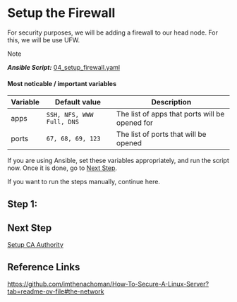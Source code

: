 # Setup the Firewall

For security purposes, we will be adding a firewall to our head node. For
this, we will be use UFW.

> [!NOTE]  
> **_Ansible Script:_** [04_setup_firewall.yaml](../04_setup_firewall.yaml)

#### Most noticable / important variables

| Variable | Default value             | Description                                    |
| -------- | ------------------------- | ---------------------------------------------- |
| apps     | `SSH, NFS, WWW Full, DNS` | The list of apps that ports will be opened for |
| ports    | `67, 68, 69, 123`         | The list of ports that will be opened          |

If you are using Ansible, set these variables appropriately, and run the
script now. Once it is done, go to [Next Step](#next-step).

If you want to run the steps manually, continue here.

## Step 1:

## Next Step

[Setup CA Authority](05_setup_ca_authority.md)

## Reference Links

https://github.com/imthenachoman/How-To-Secure-A-Linux-Server?tab=readme-ov-file#the-network
